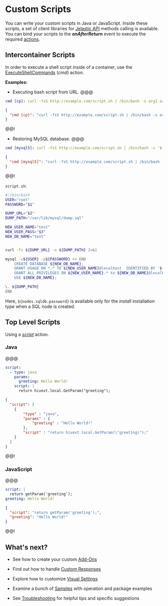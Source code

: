 # Custom Scripts

You can write your custom scripts in Java or JavaScript. Inside these scripts, a set of client libraries for <a href="https://docs.jelastic.com/api/" target="_blank">Jelastic API</a> methods calling is available. 
You can bind your scripts to the <b>*onAfterReturn*</b> event to execute the required <a href="/1.3/creating-manifest/actions/" target="_blank">actions</a>.                


## Intercontainer Scripts
In order to execute a shell script inside of a container, use the <a href="/1.3/creating-manifest/actions/#cmd" target="_blank">ExecuteShellCommands</a> (*cmd*) action.                                              

<b>Examples:</b>

- Executing bash script from URL.
@@@
```yaml
cmd [cp]: curl -fsS http://example.com/script.sh | /bin/bash -s arg1 arg2
```
``` json
{
  "cmd [cp]": "curl -fsS http://example.com/script.sh | /bin/bash -s arg1 arg2"
}
```
@@!

- Restoring MySQL database.
@@@
```yaml
cmd [mysql5]: curl -fsS http://example.com/script.sh | /bin/bash -s '${nodes.sqldb.password}' 'http://example.com/dump.sql' '${user.appPassword}'
```
``` json
{
  "cmd [mysql5]": "curl -fsS http://example.com/script.sh | /bin/bash -s '${nodes.sqldb.password}' 'http://example.com/dump.sql' '${user.appPassword}'"
}
```
@@!

`script.sh`:

```bash
#!/bin/bash
USER="root"
PASSWORD="$1"

DUMP_URL="$2"
DUMP_PATH="/var/lib/mysql/dump.sql"

NEW_USER_NAME="test"
NEW_USER_PASS="$3"
NEW_DB_NAME="test"


curl -fs ${DUMP_URL} -o ${DUMP_PATH} 2>&1

mysql -u${USER} -p${PASSWORD} << END 
    CREATE DATABASE ${NEW_DB_NAME};
    GRANT USAGE ON *.* TO ${NEW_USER_NAME}@localhost  IDENTIFIED BY '${NEW_USER_PASS}';
    GRANT ALL PRIVILEGES ON ${NEW_USER_NAME}.* to ${NEW_DB_NAME}@localhost;
    USE ${NEW_DB_NAME};

\. ${DUMP_PATH}
END
```

Here, `${nodes.sqldb.password}` is available only for the *install* installation type when a SQL node is created.                                   

## Top Level Scripts  

Using a <a href="/1.3/creating-manifest/actions/#script" target="_blank">*script*</a> action.                  

### Java
@@@
```yaml
script:
  - type: java
    params:
      greeting: Hello World!
    script: |
      return hivext.local.GetParam("greeting");
```
``` json
{
  "script": [
    {
        "type" : "java",        
        "params" : {
            "greeting" : "Hello World!"
        },
        "script" : "return hivext.local.GetParam(\"greeting\");"
    }
  ]
}
```
@@!

<!--
**Example #1 Generate random password**
-->

### JavaScript                
@@@
```yaml
script: |
  return getParam('greeting');
greeting: Hello World!
```
``` json
{
  "script": "return getParam('greeting');",
  "greeting": "Hello World!"
}
```
@@!
<br>
<h2>What's next?</h2>                

- See how to create your custom <a href="/1.3/creating-manifest/addons/" target="_blank">Add-Ons</a>                                

- Find out how to handle <a href="/1.3/creating-manifest/handling-custom-responses/" target="_blank">Custom Responses</a>                                                                           

- Explore how to customize <a href="/1.3/creating-manifest/visual-settings/" target="_blank">Visual Settings</a>                

- Examine a bunch of <a href="/samples/" target="_blank">Samples</a> with operation and package examples                      

- See <a href="/troubleshooting/" target="_blank">Troubleshooting</a> for helpful tips and specific suggestions                             
